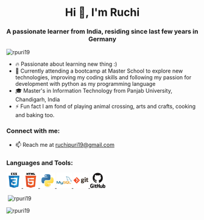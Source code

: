 <h1 align="center">Hi 👋, I'm Ruchi</h1>
<h3 align="center">A passionate learner from India, residing since last few years in Germany</h3>

<p align="left"> <img src="https://komarev.com/ghpvc/?username=rpuri19&label=Profile%20views&color=0e75b6&style=flat" alt="rpuri19" /> </p>

- 🔥 Passionate about learning new thing :)
- 🚀 Currently attending a bootcamp at Master School to explore new technologies, improving my coding skills and following my passion for development with python as my programming language
- 🎓 Master's in Information Technology from Panjab University, Chandigarh, India
- ⚡ Fun fact I am fond of playing animal crossing, arts and crafts, cooking and baking too.

<h3 align="left">Connect with me:</h3>

- 📫 Reach me at ruchipuri19@gmail.com
  
<p align="left">
</p>

<h3 align="left">Languages and Tools:</h3>
<p align="left">
  <!-- CSS -->
  <a href="https://www.w3schools.com/css/" target="_blank" rel="noreferrer">
    <img src="https://raw.githubusercontent.com/devicons/devicon/master/icons/css3/css3-original-wordmark.svg" alt="css3" width="40" height="40"/>
  </a> 
  <!-- HTML -->
  <a href="https://www.w3.org/html/" target="_blank" rel="noreferrer">
    <img src="https://raw.githubusercontent.com/devicons/devicon/master/icons/html5/html5-original-wordmark.svg" alt="html5" width="40" height="40"/>
  </a> 
  <!-- Python -->
  <a href="https://www.python.org" target="_blank" rel="noreferrer">
    <img src="https://raw.githubusercontent.com/devicons/devicon/master/icons/python/python-original.svg" alt="python" width="40" height="40"/>
  </a>
  <!-- SQL -->
  <a href="https://www.w3schools.com/sql/" target="_blank" rel="noreferrer">
    <img src="https://raw.githubusercontent.com/devicons/devicon/master/icons/mysql/mysql-original-wordmark.svg" alt="mysql" width="40" height="40"/>
  </a>
  <!-- Git -->
  <a href="https://git-scm.com/" target="_blank" rel="noreferrer">
    <img src="https://raw.githubusercontent.com/devicons/devicon/master/icons/git/git-original-wordmark.svg" alt="git" width="40" height="40"/>
  </a>
  <!-- GitHub -->
  <a href="https://github.com/" target="_blank" rel="noreferrer">
    <img src="https://raw.githubusercontent.com/devicons/devicon/master/icons/github/github-original-wordmark.svg" alt="github" width="40" height="40"/>
  </a>
</p>

<p>&nbsp;<img align="center" src="https://github-readme-stats.vercel.app/api?username=rpuri19&show_icons=true&locale=en" alt="rpuri19" /></p>

<p><img align="center" src="https://github-readme-streak-stats.herokuapp.com/?user=rpuri19&" alt="rpuri19" /></p>
